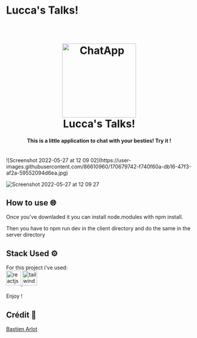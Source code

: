 # Lucca's Talks!

<h1 align="center">
  <br>
  <a href="#"><img src="https://upload.wikimedia.org/wikipedia/commons/thumb/f/f0/Icon-notepad.svg/1200px-Icon-notepad.svg.png" alt="ChatApp" width="200"></a>
  <br>
Lucca's Talks!<br>
</h1>
<h4 align="center">This is a little application to chat with your besties! Try it !</h4>
<br>
![Screenshot 2022-05-27 at 12 09 02](https://user-images.githubusercontent.com/86610960/170679742-f740f60a-db16-47f3-af2a-59552094d6ea.jpg)

![Screenshot 2022-05-27 at 12 09 27](https://user-images.githubusercontent.com/86610960/170679765-4c16f20f-f08f-49f9-bdbc-c06ef91aadcf.jpg)


## How to use 🌐

Once you've downladed it you can install node.modules with npm install. 

Then you have to npm run dev in the client directory and do the same in the server directory


## Stack Used ⚙️

<p align="left">For this project i've used: <br>
  <a href="https://fr.reactjs.org/" target="_blank" rel="noreferrer"> <img src="https://www.vectorlogo.zone/logos/reactjs/reactjs-icon.svg" alt="reactjs" width="40" height="40"/> </a>
   <a href="https://tailwindcss.com/" target="_blank" rel="noreferrer"> <img src="https://www.vectorlogo.zone/logos/tailwindcss/tailwindcss-icon.svg" alt="tailwind" width="40" height="40"/> </a> 
<br>
<br>
Enjoy !</p>

## Crédit 🔗
[Bastien Arlot](https://twitter.com/BastCoding)
